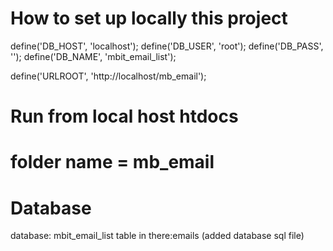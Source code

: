 # How to set up locally this project
define('DB_HOST', 'localhost');
define('DB_USER', 'root');
define('DB_PASS', ''); 
define('DB_NAME', 'mbit_email_list'); 



define('URLROOT', 'http://localhost/mb_email');



# Run from local host htdocs 
# folder name =  mb_email

# Database
database: mbit_email_list
table in there:emails
(added database sql file)



